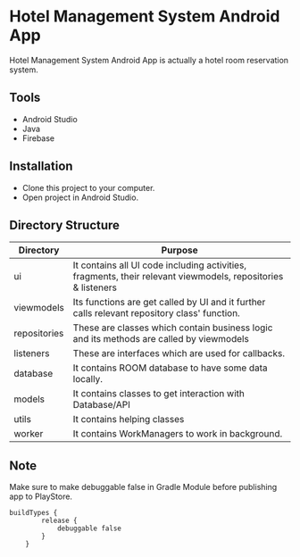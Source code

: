 # Hotel Management System Android App

Hotel Management System Android App is actually a hotel room reservation system.

## Tools

- Android Studio
- Java
- Firebase

## Installation

- Clone this project to your computer.
- Open project in Android Studio.


## Directory Structure

|Directory       |Purpose                          
|----------------|-------------------------------
|ui              |It contains all UI code including activities, fragments, their relevant viewmodels, repositories & listeners
|viewmodels      |Its functions are get called by UI and it further calls relevant repository class' function.
|repositories    |These are classes which contain business logic and its methods are called by viewmodels
|listeners       |These are interfaces which are used for callbacks.
|database        |It contains ROOM database to have some data locally.   
|models          |It contains classes to get interaction with Database/API
|utils           |It contains helping classes
|worker          |It contains WorkManagers to work in background.

## Note

Make sure to make debuggable false in Gradle Module before publishing app to PlayStore.

```
buildTypes {
        release {
            debuggable false
        }
    }
```